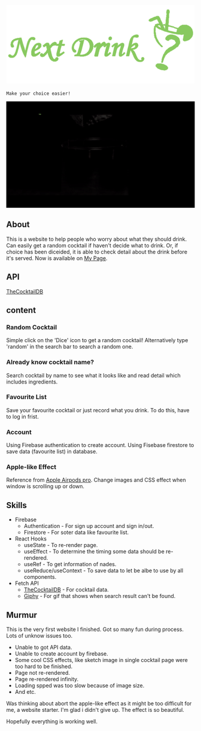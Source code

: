 ![Next Drink Logo](./src/assets/images/Logo/Logo.png)

`Make your choice easier!`

![first view gif](./src/assets/images/readme/first-view.gif)

## About
This is a website to help people who worry about what they should drink.
Can easily get a random cocktail if haven't decide what to drink.
Or, if choice has been diceided, it is able to check detail about the drink before it's served.
Now is available on [My Page](https://yellowd54321.github.io/).

## API
[TheCocktailDB](https://www.thecocktaildb.com/api.php)

## content

### Random Cocktail
Simple click on the 'Dice' icon to get a random cocktail!
Alternatively type 'random' in the search bar to search a random one.

### Already know cocktail name?
Search cocktail by name to see what it looks like and read detail which includes ingredients.

### Favourite List
Save your favourite cocktail or just record what you drink.
To do this, have to log in frist.

### Account
Using Firebase authentication to create account.
Using Fisebase firestore to save data (favourite list) in database.

### Apple-like Effect
Reference from [Apple Airpods pro](https://www.apple.com/airpods-pro/).
Change images and CSS effect when window is scrolling up or down.

## Skills
- Firebase
    - Authentication - For sign up account and sign in/out.
    - Firestore - For soter data like favourite list.
- React Hooks
    - useState - To re-render page.
    - useEffect - To determine the timing some data should be re-rendered.
    - useRef - To get information of nades.
    - useReduce/useContext - To save data to let be albe to use by all components.
- Fetch API
    - [TheCocktailDB](https://www.thecocktaildb.com/api.php) - For cocktail data.
    - [Giphy](https://giphy.com/) - For gif that shows when search result can't be found.

## Murmur
This is the very first website I finished.
Got so many fun during process. Lots of unknow issues too.
- Unable to got API data.
- Unable to create account by firebase.
- Some cool CSS effects, like sketch image in single cocktail page were too hard to be finished.
- Page not re-rendered.
- Page re-rendered infinity.
- Loading spped was too slow because of image size.
- And etc.

Was thinking about abort the apple-like effect as it might be too difficult for me, a website starter.
I'm glad i didn't give up. The effect is so beautiful.

Hopefully everything is working well.